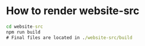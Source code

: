 # How to render website-src

```cmd
cd website-src
npm run build
# Final files are located in ./website-src/build
```
